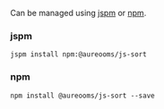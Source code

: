 Can be managed using
[jspm](http://jspm.io)
or [npm](https://github.com/npm/npm).

### jspm
```terminal
jspm install npm:@aureooms/js-sort
```

### npm
```terminal
npm install @aureooms/js-sort --save
```

